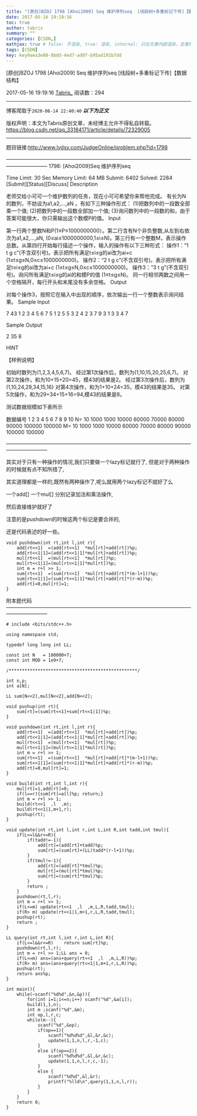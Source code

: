 ```yaml
---
title: "[原创]BZOJ 1798 [Ahoi2009] Seq 维护序列seq  [线段树+多重标记下传]【数据结构】"
date: 2017-05-16 19:19:16
toc: true
author: tabris
summary: ""
categories: [CSDN,]
mathjax: true # false: 不渲染, true: 渲染, internal: 只在文章内部渲染，文章列表中不渲染
tags: [CSDN]
key: key9aea3e80-8bdd-4ed7-ad07-b95ad191b7dd
---
```


[原创]BZOJ 1798 [Ahoi2009] Seq 维护序列seq  [线段树+多重标记下传]【数据结构】

2017-05-16 19:19:16  [Tabris_](https://me.csdn.net/qq_33184171) 阅读数：294

---

博客爬取于`2020-06-14 22:40:40`
***以下为正文***

版权声明：本文为Tabris原创文章，未经博主允许不得私自转载。
https://blog.csdn.net/qq_33184171/article/details/72329005

<!-- more -->

---

题目链接:http://www.lydsy.com/JudgeOnline/problem.php?id=1798

————————————————————————————————————————————
1798: [Ahoi2009]Seq 维护序列seq

Time Limit: 30 Sec  Memory Limit: 64 MB
Submit: 6402  Solved: 2284
[Submit][Status][Discuss]
Description

老师交给小可可一个维护数列的任务，现在小可可希望你来帮他完成。 有长为N的数列，不妨设为a1,a2,…,aN 。有如下三种操作形式： (1)把数列中的一段数全部乘一个值; (2)把数列中的一段数全部加一个值; (3)询问数列中的一段数的和，由于答案可能很大，你只需输出这个数模P的值。
Input

第一行两个整数N和P(1≤P≤1000000000）。第二行含有N个非负整数,从左到右依次为a1,a2,…,aN, (0≤ai≤1000000000,1≤i≤N)。第三行有一个整数M，表示操作总数。从第四行开始每行描述一个操作，输入的操作有以下三种形式： 操作1：“1 t g c”(不含双引号)。表示把所有满足t≤i≤g的ai改为ai×c (1≤t≤g≤N,0≤c≤1000000000)。 操作2：“2 t g c”(不含双引号)。表示把所有满足t≤i≤g的ai改为ai+c (1≤t≤g≤N,0≤c≤1000000000)。 操作3：“3 t g”(不含双引号)。询问所有满足t≤i≤g的ai的和模P的值 (1≤t≤g≤N)。 同一行相邻两数之间用一个空格隔开，每行开头和末尾没有多余空格。
Output

对每个操作3，按照它在输入中出现的顺序，依次输出一行一个整数表示询问结果。
Sample Input

7 43
1 2 3 4 5 6 7
5
1 2 5 5
3 2 4
2 3 7 9
3 1 3
3 4 7

Sample Output

2
35
8



HINT

【样例说明】

初始时数列为(1,2,3,4,5,6,7)。
经过第1次操作后，数列为(1,10,15,20,25,6,7)。
对第2次操作，和为10+15+20=45，模43的结果是2。
经过第3次操作后，数列为(1,10,24,29,34,15,16}
对第4次操作，和为1+10+24=35，模43的结果是35。
对第5次操作，和为29+34+15+16=94,模43的结果是8。



测试数据规模如下表所示

数据编号	1	2	3	4	5	6	7	8	9	10
N=	10	1000	1000	10000	60000	70000	80000	90000	100000	 100000
M=	10	1000	1000	10000	60000	70000	80000	90000	100000 	100000

————————————————————————————————————————————

其实对于只有一种操作的情况,我们只要做一个lazy标记就行了,
但是对于两种操作的时候就有点不知所措了,

其实道理都是一样的,既然有两种操作了,呢么就用两个lazy标记不就好了么

一个add[] 一个mul[] 分别记录加法和乘法操作,

然后直接维护就好了

注意的是pushdown的时候这两个标记是要合并的,

还是代码表述的好一些。
```
void pushdown(int rt,int l,int r){
    add[rt<<1]  =(add[rt<<1]  *mul[rt]+add[rt])%p;
    add[rt<<1|1]=(add[rt<<1|1]*mul[rt]+add[rt])%p;
    mul[rt<<1]  =(mul[rt<<1]  *mul[rt])%p;
    mul[rt<<1|1]=(mul[rt<<1|1]*mul[rt])%p;
    int m = r+l >> 1;
    sum[rt<<1]  =(sum[rt<<1]  *mul[rt]+add[rt]*(m-l+1))%p;
    sum[rt<<1|1]=(sum[rt<<1|1]*mul[rt]+add[rt]*(r-m))%p;
    add[rt]=0,mul[rt]=1;
}
```


附本题代码
————————————————————————————————————————————
```
# include <bits/stdc++.h>

using namespace std;

typedef long long int LL;

const int N   = 100000+7;
const int MOD = 1e9+7;

/*************************************************/

int n,p;
int a[N];

LL sum[N<<2],mul[N<<2],add[N<<2];

void pushup(int rt){
    sum[rt]=(sum[rt<<1]+sum[rt<<1|1])%p;
}

void pushdown(int rt,int l,int r){
    add[rt<<1]  =(add[rt<<1]  *mul[rt]+add[rt])%p;
    add[rt<<1|1]=(add[rt<<1|1]*mul[rt]+add[rt])%p;
    mul[rt<<1]  =(mul[rt<<1]  *mul[rt])%p;
    mul[rt<<1|1]=(mul[rt<<1|1]*mul[rt])%p;
    int m = r+l >> 1;
    sum[rt<<1]  =(sum[rt<<1]  *mul[rt]+add[rt]*(m-l+1))%p;
    sum[rt<<1|1]=(sum[rt<<1|1]*mul[rt]+add[rt]*(r-m))%p;
    add[rt]=0,mul[rt]=1;
}

void build(int rt,int l,int r){
    mul[rt]=1,add[rt]=0;
    if(l==r){sum[rt]=a[l]%p; return;}
    int m = r+l >> 1;
    build(rt<<1  ,l  ,m);
    build(rt<<1|1,m+1,r);
    pushup(rt);
}

void update(int rt,int l,int r,int L,int R,int tadd,int tmul){
    if(L<=l&&r<=R){
        if(tadd!=-1){
            add[rt]=(add[rt]+tadd)%p;
            sum[rt]=(sum[rt]+(LL)tadd*(r-l+1))%p;
        }
        if(tmul!=-1){
            add[rt]=(add[rt]*tmul)%p;
            mul[rt]=(mul[rt]*tmul)%p;
            sum[rt]=(sum[rt]*tmul)%p;
        }
        return ;
    }
    pushdown(rt,l,r);
    int m = r+l >> 1;
    if(L<=m) update(rt<<1  ,l  ,m,L,R,tadd,tmul);
    if(R> m) update(rt<<1|1,m+1,r,L,R,tadd,tmul);
    pushup(rt);
    return ;
}

LL query(int rt,int l,int r,int L,int R){
    if(L<=l&&r<=R)    return sum[rt]%p;
    pushdown(rt,l,r);
    int m = r+l >> 1;LL ans = 0;
    if(L<=m) ans=(ans+query(rt<<1  ,l  ,m,L,R))%p;
    if(R> m) ans=(ans+query(rt<<1|1,m+1,r,L,R))%p;
    pushup(rt);
    return ans%p;
}

int main(){
    while(~scanf("%d%d",&n,&p)){
        for(int i=1;i<=n;i++) scanf("%d",&a[i]);
        build(1,1,n);
        int m ;scanf("%d",&m);
        int op,l,r,c;
        while(m--){
            scanf("%d",&op);
            if(op==1){
                scanf("%d%d%d",&l,&r,&c);
                update(1,1,n,l,r,-1,c);
            }
            else if(op==2){
                scanf("%d%d%d",&l,&r,&c);
                update(1,1,n,l,r,c,-1);
            }
            else {
                scanf("%d%d",&l,&r);
                printf("%lld\n",query(1,1,n,l,r));
            }
        }
    }
    return 0;
}

```
